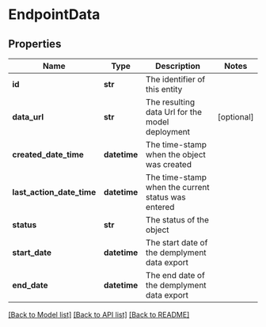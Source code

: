 # EndpointData

## Properties
Name | Type | Description | Notes
------------ | ------------- | ------------- | -------------
**id** | **str** | The identifier of this entity | 
**data_url** | **str** | The resulting data Url for the model deployment | [optional] 
**created_date_time** | **datetime** | The time-stamp when the object was created | 
**last_action_date_time** | **datetime** | The time-stamp when the current status was entered | 
**status** | **str** | The status of the object | 
**start_date** | **datetime** | The start date of the demplyment data export | 
**end_date** | **datetime** | The end date of the demplyment data export | 

[[Back to Model list]](../README.md#documentation-for-models) [[Back to API list]](../README.md#documentation-for-api-endpoints) [[Back to README]](../README.md)


